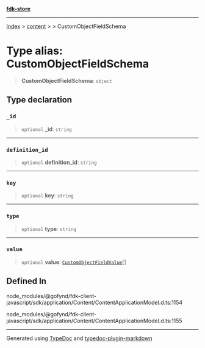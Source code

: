 [**fdk-store**](../../../README.md)
***

[Index](../../../API.md) > [content](../../README.md) > [<internal>](../README.md) > CustomObjectFieldSchema

# Type alias: CustomObjectFieldSchema

> **CustomObjectFieldSchema**: `object`

## Type declaration

### `_id`

> `optional` **\_id**: `string`

***

### `definition_id`

> `optional` **definition\_id**: `string`

***

### `key`

> `optional` **key**: `string`

***

### `type`

> `optional` **type**: `string`

***

### `value`

> `optional` **value**: [`CustomObjectFieldValue`](type-alias.CustomObjectFieldValue.md)[]

## Defined In

node\_modules/@gofynd/fdk-client-javascript/sdk/application/Content/ContentApplicationModel.d.ts:1154

node\_modules/@gofynd/fdk-client-javascript/sdk/application/Content/ContentApplicationModel.d.ts:1155

***
Generated using [TypeDoc](https://typedoc.org/) and [typedoc-plugin-markdown](https://www.npmjs.com/package/typedoc-plugin-markdown)
